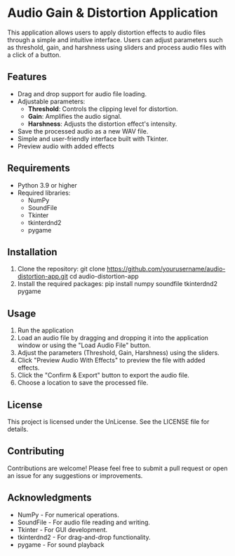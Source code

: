 # Audio Gain & Distortion Application

This application allows users to apply distortion effects to audio files through a simple and intuitive interface. Users can adjust parameters such as threshold, gain, and harshness using sliders and process audio files with a click of a button.

## Features

- Drag and drop support for audio file loading.
- Adjustable parameters:
  - **Threshold**: Controls the clipping level for distortion.
  - **Gain**: Amplifies the audio signal.
  - **Harshness**: Adjusts the distortion effect's intensity.
- Save the processed audio as a new WAV file.
- Simple and user-friendly interface built with Tkinter.
- Preview audio with added effects

## Requirements

- Python 3.9 or higher
- Required libraries:
  - NumPy
  - SoundFile
  - Tkinter
  - tkinterdnd2
  - pygame

## Installation

1. Clone the repository:
   git clone https://github.com/yourusername/audio-distortion-app.git
   cd audio-distortion-app
2. Install the required packages:
   pip install numpy soundfile tkinterdnd2 pygame

## Usage

1. Run the application
2. Load an audio file by dragging and dropping it into the application window or using the "Load Audio File" button.
3. Adjust the parameters (Threshold, Gain, Harshness) using the sliders.
4. Click "Preview Audio With Effects" to preview the file with added effects.
5. Click the "Confirm & Export" button to export the audio file.
6. Choose a location to save the processed file.

## License

This project is licensed under the UnLicense. See the LICENSE file for details.

## Contributing

Contributions are welcome! Please feel free to submit a pull request or open an issue for any suggestions or improvements.

## Acknowledgments

- NumPy - For numerical operations.
- SoundFile - For audio file reading and writing.
- Tkinter - For GUI development.
- tkinterdnd2 - For drag-and-drop functionality.
- pygame - For sound playback

